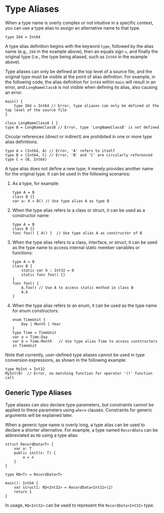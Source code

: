 # Type Aliases

When a type name is overly complex or not intuitive in a specific context, you can use a type alias to assign an alternative name to that type.

```cangjie
type I64 = Int64
```

A type alias definition begins with the keyword `type`, followed by the alias name (e.g., `I64` in the example above), then an equals sign `=`, and finally the original type (i.e., the type being aliased, such as `Int64` in the example above).

Type aliases can only be defined at the top level of a source file, and the original type must be visible at the point of alias definition. For example, in the following code, the alias definition for `Int64` within `main` will result in an error, and `LongNameClassB` is not visible when defining its alias, also causing an error.

<!-- compile.error  -->

```cangjie
main() {
    type I64 = Int64 // Error, type aliases can only be defined at the top level of the source file
}

class LongNameClassA { }
type B = LongNameClassB // Error, type 'LongNameClassB' is not defined
```

Circular references (direct or indirect) are prohibited in one or more type alias definitions.

<!-- compile.error  -->

```cangjie
type A = (Int64, A) // Error, 'A' refers to itself
type B = (Int64, C) // Error, 'B' and 'C' are circularly referenced
type C = (B, Int64)
```

A type alias does not define a new type; it merely provides another name for the original type. It can be used in the following scenarios:

1. As a type, for example:

    <!-- compile -->

    ```cangjie
    type A = B
    class B {}
    var a: A = B() // Use type alias A as type B
    ```

2. When the type alias refers to a class or struct, it can be used as a constructor name:

    <!-- compile -->

    ```cangjie
    type A = B
    class B {}
    func foo() { A() }  // Use type alias A as constructor of B
    ```

3. When the type alias refers to a class, interface, or struct, it can be used as the type name to access internal static member variables or functions:

    <!-- compile -->

    ```cangjie
    type A = B
    class B {
        static var b : Int32 = 0
        static func foo() {}
    }
    func foo() {
        A.foo() // Use A to access static method in class B
        A.b
    }
    ```

4. When the type alias refers to an enum, it can be used as the type name for enum constructors:

    <!-- compile -->

    ```cangjie
    enum TimeUnit {
        Day | Month | Year
    }
    type Time = TimeUnit
    var a = Time.Day  
    var b = Time.Month   // Use type alias Time to access constructors in TimeUnit
    ```

Note that currently, user-defined type aliases cannot be used in type conversion expressions, as shown in the following example:

<!-- compile.error  -->

```cangjie
type MyInt = Int32
MyInt(0)  // Error, no matching function for operator '()' function call
```

## Generic Type Aliases

Type aliases can also declare type parameters, but constraints cannot be applied to these parameters using `where` clauses. Constraints for generic arguments will be explained later.

When a generic type name is overly long, a type alias can be used to declare a shorter alternative. For example, a type named `RecordData` can be abbreviated as `RD` using a type alias:

<!-- compile -->

```cangjie
struct RecordData<T> {
    var a: T
    public init(x: T) {
        a = x
    }
}

type RD<T> = RecordData<T>

main(): Int64 {
    var struct1: RD<Int32> = RecordData<Int32>(2)
    return 1
}
```

In usage, `RD<Int32>` can be used to represent the `RecordData<Int32>` type.